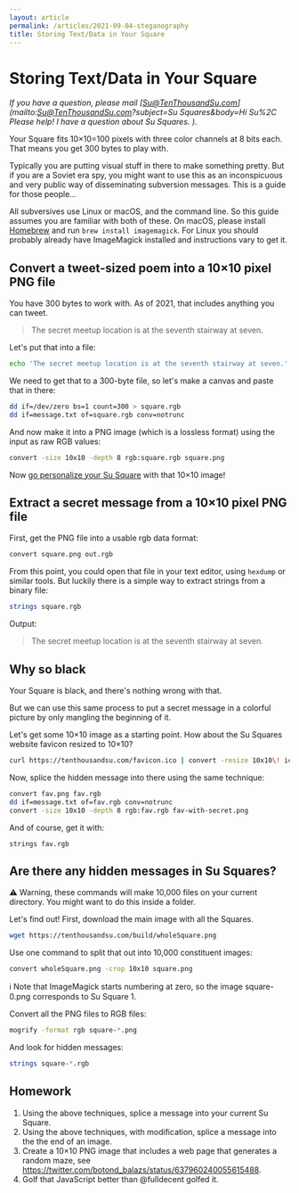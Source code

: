 ```yaml
---
layout: article
permalink: /articles/2021-09-04-steganography
title: Storing Text/Data in Your Square
---
```


# Storing Text/Data in Your Square

*If you have a question, please mail [Su@TenThousandSu.com](mailto:Su@TenThousandSu.com?subject=Su Squares&body=Hi Su%2C Please help! I have a question about Su Squares. ).*

Your Square fits 10×10=100 pixels with three color channels at 8 bits each. That means you get 300 bytes to play with.

Typically you are putting visual stuff in there to make something pretty. But if you are a Soviet era spy, you might want to use this as an inconspicuous and very public way of disseminating subversion messages. This is a guide for those people...

All subversives use Linux or macOS, and the command line. So this guide assumes you are familiar with both of these. On macOS, please install [Homebrew](https://brew.sh) and run `brew install imagemagick`. For Linux you should probably already have ImageMagick installed and instructions vary to get it.

## Convert a tweet-sized poem into a 10×10 pixel PNG file

You have 300 bytes to work with. As of 2021, that includes anything you can tweet.

> The secret meetup location is at the seventh stairway at seven.

Let's put that into a file:

```sh
echo 'The secret meetup location is at the seventh stairway at seven.' > message.txt
```

We need to get that to a 300-byte file, so let's make a canvas and paste that in there:

```sh
dd if=/dev/zero bs=1 count=300 > square.rgb
dd if=message.txt of=square.rgb conv=notrunc
```

And now make it into a PNG image (which is a lossless format) using the input as raw RGB values:

```sh
convert -size 10x10 -depth 8 rgb:square.rgb square.png
```

Now [go personalize your Su Square](/personalize) with that 10×10 image!

## Extract a secret message from a 10×10 pixel PNG file

First, get the PNG file into a usable rgb data format:

```sh
convert square.png out.rgb
```

From this point, you could open that file in your text editor, using `hexdump` or similar tools. But luckily there is a simple way to extract strings from a binary file:

```sh
strings square.rgb
```

Output:

> The secret meetup location is at the seventh stairway at seven.

## Why so black

Your Square is black, and there's nothing wrong with that.

But we can use this same process to put a secret message in a colorful picture by only mangling the beginning of it.

Let's get some 10×10 image as a starting point. How about the Su Squares website favicon resized to 10×10?

```sh
curl https://tenthousandsu.com/favicon.ico | convert -resize 10x10\! ico:- fav.png
```

Now, splice the hidden message into there using the same technique:

```sh
convert fav.png fav.rgb
dd if=message.txt of=fav.rgb conv=notrunc
convert -size 10x10 -depth 8 rgb:fav.rgb fav-with-secret.png
```

And of course, get it with:

```
strings fav.rgb
```

## Are there any hidden messages in Su Squares?

:warning: Warning, these commands will make 10,000 files on your current directory. You might want to do this inside a folder.

Let's find out! First, download the main image with all the Squares.

```sh
wget https://tenthousandsu.com/build/wholeSquare.png
```

Use one command to split that out into 10,000 constituent images:

```sh
convert wholeSquare.png -crop 10x10 square.png
```

:information_source: Note that ImageMagick starts numbering at zero, so the image square-0.png corresponds to Su Square 1.

Convert all the PNG files to RGB files:

```sh
mogrify -format rgb square-*.png
```

And look for hidden messages:

```sh
strings square-*.rgb
```

## Homework

1. Using the above techniques, splice a message into your current Su Square.
2. Using the above techniques, with modification, splice a message into the the end of an image.
3. Create a 10×10 PNG image that includes a web page that generates a random maze, see https://twitter.com/botond_balazs/status/637960240055615488.
4. Golf that JavaScript better than @fulldecent golfed it.